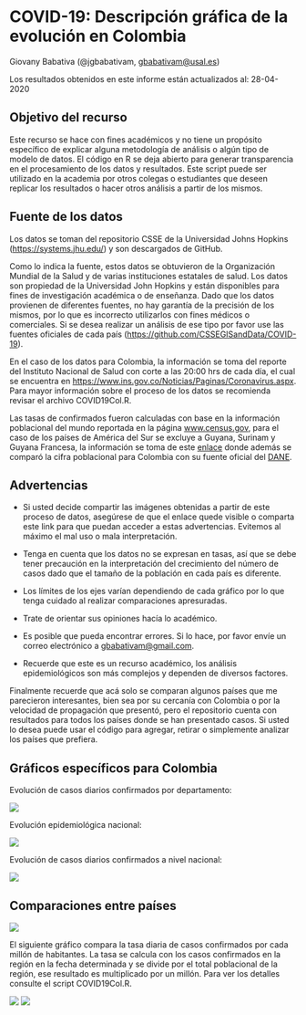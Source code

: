 # COVID-19: Descripción gráfica de la evolución en Colombia

Giovany Babativa (@jgbabativam, gbabativam@usal.es)

Los resultados obtenidos en este informe están actualizados al: 28-04-2020

## Objetivo del recurso

Este recurso se hace con fines académicos y no tiene un propósito específico de explicar alguna metodología de análisis o algún tipo de modelo de datos. El código en R se deja abierto para generar transparencia en el procesamiento de los datos y resultados. Este script puede ser utilizado en la academia por otros colegas o estudiantes que deseen replicar los resultados o hacer otros análisis a partir de los mismos.

## Fuente de los datos

Los datos se toman del repositorio CSSE de la Universidad Johns Hopkins (https://systems.jhu.edu/) y son descargados de GitHub. 

Como lo indica la fuente, estos datos se obtuvieron de la Organización Mundial de la Salud y de varias instituciones estatales de salud. Los datos son propiedad de la Universidad John Hopkins y están disponibles para fines de investigación académica o de enseñanza. Dado que los datos provienen de diferentes fuentes, no hay garantía de la precisión de los mismos, por lo que es incorrecto utilizarlos con fines médicos o comerciales. Si se desea realizar un análisis de ese tipo por favor use las fuentes oficiales de cada país (https://github.com/CSSEGISandData/COVID-19). 

En el caso de los datos para Colombia, la información se toma del reporte del Instituto Nacional de Salud con corte a las 20:00 hrs de cada día, el cual se encuentra en https://www.ins.gov.co/Noticias/Paginas/Coronavirus.aspx. Para mayor información sobre el proceso de los datos se recomienda revisar el archivo COVID19Col.R. 

Las tasas de confirmados fueron calculadas con base en la información poblacional del mundo reportada en la página www.census.gov, para el caso de los países de América del Sur se excluye a Guyana, Surinam y Guyana Francesa, la información se toma de este <a href="https://es.wikipedia.org/wiki/Anexo:Pa%C3%ADses_de_Am%C3%A9rica_del_Sur_por_poblaci%C3%B3n">enlace</a> donde además se comparó la cifra poblacional para Colombia con su fuente oficial del <a href="https://www.dane.gov.co/index.php/estadisticas-por-tema/demografia-y-poblacion/proyecciones-de-poblacion">DANE</a>.

## Advertencias

- Si usted decide compartir las imágenes obtenidas a partir de este  proceso de datos, asegúrese de que el enlace quede visible o comparta este link para que puedan acceder a estas advertencias. Evitemos al máximo el mal uso o mala interpretación.

- Tenga en cuenta que los datos no se expresan en tasas, así que se debe tener precaución en la interpretación del crecimiento del número de casos dado que el tamaño de la población en cada país es diferente.

- Los límites de los ejes varían dependiendo de cada gráfico por lo que tenga cuidado al realizar comparaciones apresuradas.

- Trate de orientar sus opiniones hacía lo académico.

- Es posible que pueda encontrar errores. Si lo hace, por favor envíe un correo electrónico a gbabativam@gmail.com.

- Recuerde que este es un recurso académico, los análisis epidemiológicos son más complejos y dependen de diversos factores.

Finalmente recuerde que acá solo se comparan algunos países que me parecieron interesantes, bien sea por su cercanía con Colombia o por la velocidad de propagación que presentó, pero el repositorio cuenta con resultados para todos los países donde se han presentado casos. Si usted lo desea puede usar el código para agregar, retirar o simplemente analizar los países que prefiera.

## Gráficos específicos para Colombia
Evolución de casos diarios confirmados por departamento:

<image src="images/EvolMapCol.gif"> 

Evolución epidemiológica nacional:

<image src="images/TendEpidMultivar.png"> 

Evolución de casos diarios confirmados a nivel nacional:

<image src="images/EvolCol.gif"> 
  
## Comparaciones entre países

<image src="images/compara.png"> 

El siguiente gráfico compara la tasa diaria de casos confirmados por cada millón de habitantes. La tasa se calcula con los casos confirmados en la región en la fecha determinada y se divide por el total poblacional de la región, ese resultado es multiplicado por un millón. Para ver los detalles consulte el script COVID19Col.R.

<image src="images/TasaContagio.png">

<image src="images/worldmap.png"> 